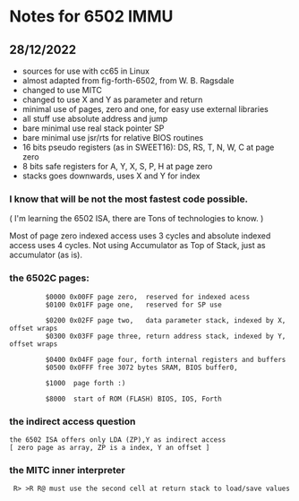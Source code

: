 # Notes for 6502 IMMU


## 28/12/2022
 
 - sources for use with cc65 in Linux
 - almost adapted from fig-forth-6502, from W. B. Ragsdale
 - changed to use MITC
 - changed to use X and Y as parameter and return
 - minimal use of pages, zero and one, for easy use external libraries
 - all stuff use absolute address and jump 
 - bare minimal use real stack pointer SP 
 - bare minimal use jsr/rts for relative BIOS routines
 - 16 bits pseudo registers (as in SWEET16): DS, RS, T, N, W, C at page zero
 - 8 bits safe registers for A, Y, X, S, P, H at page zero
 - stacks goes downwards, uses X and Y for index
 
 ### I know that will be not the most fastest code possible.  
 
 ( I'm learning the 6502 ISA, there are Tons of technologies to know. )
 
 Most of page zero indexed access uses 3 cycles and absolute indexed access uses 4 cycles.
 Not using Accumulator as Top of Stack, just as accumulator (as is).
 
 
 ### the 6502C pages:
 
             $0000 0x00FF page zero,  reserved for indexed acess
             $0100 0x01FF page one,   reserved for SP use
             
             $0200 0x02FF page two,   data parameter stack, indexed by X, offset wraps
             $0300 0x03FF page three, return address stack, indexed by Y, offset wraps
             
             $0400 0x04FF page four, forth internal registers and buffers 
             $0500 0x0FFF free 3072 bytes SRAM, BIOS buffer0, 
             
             $1000  page forth :)
             
             $8000  start of ROM (FLASH) BIOS, IOS, Forth
             
 ### the indirect access question

    the 6502 ISA offers only LDA (ZP),Y as indirect access
    [ zero page as array, ZP is a index, Y an offset ] 

 ### the MITC inner interpreter

     R> >R R@ must use the second cell at return stack to load/save values
 
 
